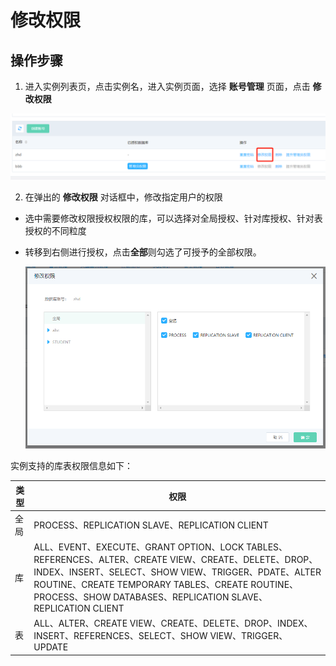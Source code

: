 # 修改权限

## 操作步骤
1. 进入实例列表页，点击实例名，进入实例页面，选择 **账号管理** 页面，点击 **修改权限**

  ![修改权限1](../../../../../image/RDS/Modify-Privilege-1.png)

2. 在弹出的 **修改权限** 对话框中，修改指定用户的权限

 * 选中需要修改权限授权权限的库，可以选择对全局授权、针对库授权、针对表授权的不同粒度
 * 转移到右侧进行授权，点击**全部**则勾选了可授予的全部权限。
        
   ![授权数据库](../../../../../image/RDS/MySQL-Create-Account-2.png)

实例支持的库表权限信息如下：

   |类型|权限|
   |-|-|
   |全局|PROCESS、REPLICATION SLAVE、REPLICATION CLIENT|
   |  库  |ALL、EVENT、EXECUTE、GRANT OPTION、LOCK TABLES、REFERENCES、ALTER、CREATE VIEW、CREATE、DELETE、DROP、INDEX、INSERT、SELECT、SHOW VIEW、TRIGGER、PDATE、ALTER ROUTINE、CREATE TEMPORARY TABLES、CREATE ROUTINE、PROCESS、SHOW DATABASES、REPLICATION SLAVE、REPLICATION CLIENT|
   |  表  |ALL、ALTER、CREATE VIEW、CREATE、DELETE、DROP、INDEX、INSERT、REFERENCES、SELECT、SHOW VIEW、TRIGGER、UPDATE|
   



